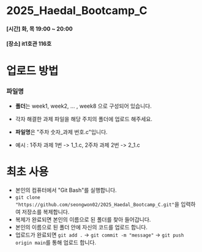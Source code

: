# 2025_Haedal_Bootcamp_C
<h4> [시간] 화, 목 19:00 ~ 20:00 </h4>
<h4> [장소] it1호관 116호 </h4>

# 업로드 방법
### 파일명
- **폴더**는 week1, week2, ... , week8 으로 구성되어 있습니다.
- 각자 해결한 과제 파일을 해당 주치의 폴더에 업로드 해주세요.

- **파일명**은 "주차 숫자_과제 번호.c"입니다.
- 예시 : 1주차 과제 1번 -> 1_1.c, 2주차 과제 2번 -> 2_1.c

# 최초 사용
- 본인의 컴퓨터에서 "Git Bash"를 실행합니다.
- `git clone "https://github.com/seongwon02/2025_Haedal_Bootcamp_C.git"`을 입력하여 저장소를 복제합니다.
- 복제가 완료되면 본인의 이름으로 된 폴더를 찾아 들어갑니다.
- 본인의 이름으로 된 폴더 안에 자신의 코드를 업로드 합니다.
- 업로드가 완료되면 `git add .` -> `git commit -m "message"` -> `git push origin main`를 통해 업로드 합니다.
